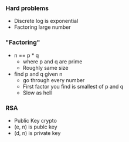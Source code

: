 
### Hard problems
- Discrete log is exponential
- Factoring large number


### "Factoring"
- n == p * q 
    - where p and q are prime
    - Roughly same size
- find p and q given n
    - go through every number
    - First factor you find is smallest of p and q
    - Slow as hell


### RSA
- Public Key crypto
- (e, n) is publc key
- (d, n) is private key



